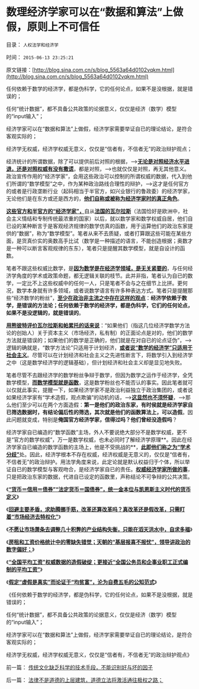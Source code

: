 # 数理经济学家可以在“数据和算法”上做假，原则上不可信任

目录： `人权法学和经济学` 

时间： `2015-06-13 23:25:21` 

原文链接：[http://blog.sina.com.cn/s/blog_5563a64d0102vqkm.html](http://blog.sina.com.cn/s/blog_5563a64d0102vqkm.html)

任何依赖于数学的经济学，都是伪科学，它的任何论点，如果不是没根据，就是错误的；

任何“统计数据”，都不具备公共政策的论据意义，仅仅是经济（数学）模型的“input输入”；

经济学家可以在“数据和算法”上做假，经济学家需要举证自已的理论结论，是符合客观实际的；

经济学无权威，经济学权威无意义，仅仅是“信者有，不信者无”的政治辩护观点；

经济统计的所谓数据，除了可以提供前后对照的根据，——>[**无论是对照经济水平进退，还是对照权威有没有撒谎**](../../../2015/6/11/“全国平均工资”权威数据的造假破绽；.md)，都是对照，——>也就仅仅是对照，再无其他意义。政治宣传作用的“经济学家”，会用这些政治可以控制的所谓权威的数据，代入到他们所谓的“数学模型”之中，作为某种政治路线合理性的辩护，——>这才是任何官方的或者是行政垄断行业（起码相当于半官方，如兴业银行的鲁政委）的经济学家，无论他们是在东方或还是西方的，[**他们自称或被称为经济学家时的真正角色**](../../../2009/5/5/假装无私！专业化打哑迷诡辩的中国式专家.md)。

[**这些官方和半官方的“经济学家”，**](../../../2009/3/28/大学无书：难道诡辩忽悠是传统政治经济学的理论支柱.md)自从[**法国的瓦尔拉斯**](../../../2011/2/12/瓦尔拉斯和门格尔的边际概念完全相反.md)（法国恰好是欧洲中，社会主义情结和专制传统最浓重的国家）以后，就以数学家和数学权威自居，他们自已设的某种断言于是客观经济规律的数学仿真的函数，用于运算他们的政治东家提供的“数据”，称为“数学模型”。笔者从来不去质疑，或者打算跟这些可能在某些方面，是货真价实的奥数高手比试（数学是一种描述的语言，不能创造根据；奥数才是一种可以断言客观规律的东东），笔者只是提醒其数学模型，就是自设计的函数。

笔者不跟这些权威比数学，是[**因为数学是在经济学领域，是无关紧要的**](../../../2011/5/14/滥用数学的逻辑混乱.md)，与任何经济学角度的学术或政策命题，都无逻辑关联的枝节。此并非指，笔者认为自已的数学，一定比不上这些权威中的任何一人，只是笔者不会与之在细节上比拼。更何况，数学本身就有许多领域，或者说数学语言有许多种表达方式。笔者只是提醒那些“经济数学的粉丝”，[**至少在政治非主流之中存在这样的观点**](../../../2011/2/12/瓦尔拉斯和门格尔的边际概念完全相反.md)：**经济学依赖于数学，是错误的方法论；任何依赖于数学的经济学，都是伪科学，它们的任何论点，如果不是没逻辑的，就是错误的**。

[**用熊彼特评价瓦尔拉斯和帕累托的话来说**](../../../2014/2/20/替格林斯潘作证，推荐熊彼特的《经济分析史》.md)：“如果他们（指这几位经济学数学方法论的创始人）关于资本主义（市场经济，私有制）的正面论点是对的，他们的数学方法就是错误的；如果他们的数学是正确的，他们就是在对自已的论点证伪”，——>逻辑的确就是，“数学方法论”只适用于计划经济，[**或者说“数学的经济学”只适用于社会主义**](../../../2011/3/19/马克思主义计划经济的科学的数字化.md)。尽管可以在计划经济和社会主义之先进性断言下，将数学引入到经济学之中（这是数学经济学的逻辑基础），但计划经济和社会主义却是显见地失败。

笔者尽管不去跟经济学的数学粉丝争辩于数学，但因为数学之运作于经济学，全凭数学模型，[**而数学模型就是函数**](../../../2013/4/14/“什么是函数”的科学，哲学，逻辑和技术；.md)，这是数学粉丝也不能否认的事实。因此笔者就可以仅就此事实，提醒一下，如果经济学家不是政治利益独立于政治集团的，或者说如果经济学家有“学术造假，观点欺骗”的动机的话，——>[**这显然也不须怀疑**](../../../2009/12/15/最要不得权威的经济学和权威的政治经济学.md)，——>那么他们至少可以在两个方面造假：**第一是他们的政治东家，有时侯就是经济学家自已筛选数据时，有结论偏后性的筛选，其次就是他们的函数算法上，可以造假**。因此问题就变成，特别是**俺国官方经济学家，信得过吗？他们曾经没造假吗**？

经济学家自已编造的“数学函数”主场，外人不要说绝大部分不是数学权威，更不是“官方的数学权威”，万一是数学权威，也未必同时了解经济学原理**。因此在经济学家自已编造的数学函数的主场上，他是不受挑战的**，[**此即他们称之为“学术分歧”**](../../../2014/11/5/经济学不允许存在学术观点，经济学不允许学术分歧；.md)处。因此，经济学根本不存在权威，经济权威是无意义的，仅仅是“信者有，不信者无”的政治辩护。用法学角度来说，此定论就是默认权益归于个体，所以举证自已的数学模型与客观吻合，是经济学家自已的责任。[**权威经济学家所做的事**](../../../2014/11/4/日本和西方的权威经济学家，对后进社会的误导.md)，只是把政治东家的数据，代进自已设定的函数里，声称结论不可争辩的公共决策。

《[**“货币＝信用＝债券”“法定货币＝国债券”，统一金本位与凯恩斯主义时代的货币定义**](../../../2015/6/6/货币定义的颠倒，让经济学家总是“发疯”（弗里德曼）.md)》

《[**回避主要矛盾，求助腾挪手筋，改革还算改革吗？真改革还是假改革，只需盯着“市场经济去特权化”**](../../../2015/6/8/真改革还是假改革，盯着“市场经济去特权化”；.md)》

《[**不愿让市场萧条去调整几十积弊的产业结构失衡，只能在滔天洪水中，自求多福**](../../../2015/6/9/中国政治的真正课题不是“保增长”，而是“乍还债”？.md)》

《[**房租和工资价格统计中的零缺失错觉；天朝的“基层报喜不报忧”，领导讲政治的数字偏好；**](../../../2015/6/10/“全国平均工资统计”是为“公务员加薪”讲政治的艺术吗？.md)》

《[**“全国平均工资”权威数据的造假破绽；更接近“全国公务员和企事业职工正式编制的平均工资”**](../../../2015/6/11/“全国平均工资”权威数据的造假破绽；.md)》

《[**假定“虚假是真实”而论证于“均贫富”，沦为自费五毛的公知范式**](../../../2015/6/12/假定“虚假是真实”而论证于传统道德，自费五毛的公知范式.md)》

《任何依赖于数学的经济学，都是伪科学，它的任何论点，如果不是没根据，就是错误的；

任何“统计数据”，都不具备公共政策的论据意义，仅仅是经济（数学）模型的“input输入”；

经济学家可以在“数据和算法”上做假，经济学家需要举证自已的理论结论，是符合客观实际的；

经济学无权威，经济学权威无意义，仅仅是“信者有，不信者无”的政治辩护观点》

前一篇： [传统文化缺乏科学的技术手段，不能识别好与坏的因子](../../../2015/6/13/传统文化缺乏科学的技术手段，不能识别好与坏的因子.md)

后一篇： [法律不是道德的上层建筑，道德立法将激活通往极权之路；](../../../2015/6/12/法律不是道德的上层建筑，道德立法将激活通往极权之路；.md)

